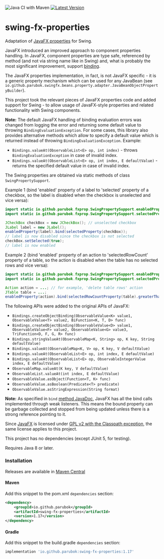 ![Java CI with Maven](https://github.com/parubok/swing-fx-properties/workflows/Java%20CI%20with%20Maven/badge.svg)
[![Latest Version](https://img.shields.io/maven-central/v/io.github.parubok/swing-fx-properties)](https://search.maven.org/search?q=a:swing-fx-properties)

# swing-fx-properties
Adaptation of [JavaFX properties](https://docs.oracle.com/javafx/2/binding/jfxpub-binding.htm) for Swing.

JavaFX introduced an improved approach to component properties handling.
In JavaFX, component properties are type safe, referenced by method (and not via string name like in Swing) and, what is probably the most significant improvement, support [binding](https://docs.oracle.com/javase/8/javafx/properties-binding-tutorial/binding.htm).

The JavaFX properties implementation, in fact, is not JavaFX specific - it is a generic property mechanism which can be used for any JavaBean (see `io.github.parubok.swingfx.beans.property.adapter.JavaBeanObjectPropertyBuilder`).

This project took the relevant pieces of JavaFX properties code and added support for Swing - to allow usage of JavaFX-style properties and related functionality with Swing components.

**Note:** The default JavaFX handling of binding evaluation errors was changed from logging the error and returning some default value to throwing `BindingEvaluationException`. For some cases, this library also provides alternative methods which allow to specify a default value which is returned instead of throwing `BindingEvaluationException`.
Example:
- `Bindings.valueAt(ObservableList<E> op, int index)` - throws `BindingEvaluationException` in case of invalid index.
- `Bindings.valueAt(ObservableList<E> op, int index, E defaultValue)` - returns the specified default value in case of invalid index.

The Swing properties are obtained via static methods of class `SwingPropertySupport`.

Example 1 (bind 'enabled' property of a label to 'selected' property of a checkbox, so the label is disabled when the checkbox is unselected and vice versa):

```java
import static io.github.parubok.fxprop.SwingPropertySupport.enabledProperty;
import static io.github.parubok.fxprop.SwingPropertySupport.selectedProperty;

JCheckBox checkBox = new JCheckBox(); // unselected checkbox
JLabel label = new JLabel();
enabledProperty(label).bind(selectedProperty(checkBox));
// label is now disabled since the checkbox is not selected
checkBox.setSelected(true);
// label is now enabled
```

Example 2 (bind 'enabled' property of an action to 'selectedRowCount' property of a table, so the action is disabled when the table has no selected rows and vice versa):

```java
import static io.github.parubok.fxprop.SwingPropertySupport.enabledProperty;
import static io.github.parubok.fxprop.SwingPropertySupport.selectedProperty;

Action action = ...; // for example, 'delete table rows' action
JTable table = ...;
enabledProperty(action).bind(selectedRowCountProperty(table).greaterThanOrEqualTo(1));
```

The following APIs were added to the original APIs of JavaFX:
- `Bindings.createObjectBinding(ObservableValue<K> value1, ObservableValue<T> value2, BiFunction<K, T, D> func)`
- `Bindings.createObjectBinding(ObservableValue<D> value1, ObservableValue<F> value2, ObservableValue<G> value3, TriFunction<D, F, G, R> func)`
- `Bindings.stringValueAt(ObservableMap<K, String> op, K key, String defaultValue)`
- `Bindings.valueAt(ObservableMap<K, V> op, K key, V defaultValue)`
- `Bindings.valueAt(ObservableList<E> op, int index, E defaultValue)`
- `Bindings.valueAt(ObservableList<E> op, ObservableIntegerValue index, E defaultValue)`
- `ObservableMap.valueAt(K key, V defaultValue)`
- `ObservableList.valueAt(int index, E defaultValue)`
- `ObservableValue.asObject(Function<T, K> func)`
- `ObservableValue.asBoolean(Predicate<T> predicate)`
- `ObservableValue.asStringExpression(String format)`

**Note:** As specified in `bind` [method JavaDoc](https://docs.oracle.com/javase/8/javafx/api/javafx/beans/property/Property.html#bind-javafx.beans.value.ObservableValue-), JavaFX has all the bind calls implemented through weak listeners. This means the bound property can be garbage collected and stopped from being updated unless there is a strong reference pointing to it.

Since [JavaFX](https://github.com/openjdk/jfx) is licensed under [GPL v2 with the Classpath exception](http://openjdk.java.net/legal/gplv2+ce.html), the same license applies to this project.

This project has no dependencies (except JUnit 5, for testing).

Requires Java 8 or later.

### Installation

Releases are available in [Maven Central](https://repo1.maven.org/maven2/io/github/parubok/swing-fx-properties/)

#### Maven

Add this snippet to the pom.xml `dependencies` section:

```xml
<dependency>
    <groupId>io.github.parubok</groupId>
    <artifactId>swing-fx-properties</artifactId>
    <version>1.17</version>
</dependency>
```

#### Gradle

Add this snippet to the build.gradle `dependencies` section:

```groovy
implementation 'io.github.parubok:swing-fx-properties:1.17'
```
